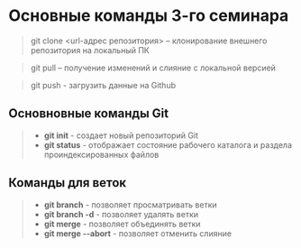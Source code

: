# Основные команды 3-го семинара

> git clone <url-адрес репозитория> – клонирование внешнего репозитория на  локальный ПК

> git pull – получение изменений и слияние с локальной версией

> git push - загрузить данные на Github

## __Основновные команды Git__
>* __git init__ - создает новый репозиторий Git
>* __git status__ - отображает состояние рабочего каталога и раздела проиндексированных файлов

## __Команды для веток__
>* __git branch__ - позволяет просматривать ветки
>* __git branch -d__ - позволяет удалять ветки
>* __git merge__ - позволяет объединять ветки
>* __git merge --abort__ - позволяет отменить слияние